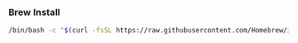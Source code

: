### Brew Install
```bash
/bin/bash -c "$(curl -fsSL https://raw.githubusercontent.com/Homebrew/install/HEAD/install.sh)"
```